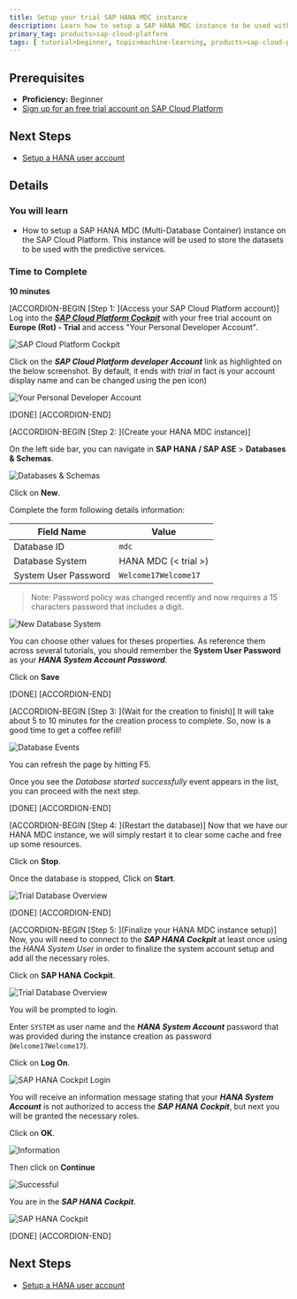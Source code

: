 ```yaml
---
title: Setup your trial SAP HANA MDC instance
description: Learn how to setup a SAP HANA MDC instance to be used with the SAP Cloud for predictive services
primary_tag: products>sap-cloud-platform
tags: [ tutorial>beginner, topic>machine-learning, products>sap-cloud-platform-predictive-service, products>sap-hana, products>sap-cloud-platform  ]
---
```


## Prerequisites
  - **Proficiency:** Beginner
  - [Sign up for an free trial account on SAP Cloud Platform](http://www.sap.com/developer/tutorials/hcp-create-trial-account.html)

## Next Steps
  - [Setup a HANA user account](http://www.sap.com/developer/tutorials/hcpps-hana-create-user.html)

## Details
### You will learn
  - How to setup a SAP HANA MDC (Multi-Database Container) instance on the SAP Cloud Platform. This instance will be used to store the datasets to be used with the predictive services.

### Time to Complete
  **10 minutes**

[ACCORDION-BEGIN [Step 1: ](Access your SAP Cloud Platform account)]
Log into the [***SAP Cloud Platform Cockpit***](http://account.hanatrial.ondemand.com/cockpit) with your free trial account on **Europe (Rot) - Trial** and access "Your Personal Developer Account".

![SAP Cloud Platform Cockpit](01.png)

Click on the ***SAP Cloud Platform developer Account*** link as highlighted on the below screenshot. By default, it ends with *trial* in fact is your account display name and can be changed using the pen icon)

![Your Personal Developer Account](02.png)

[DONE]
[ACCORDION-END]

[ACCORDION-BEGIN [Step 2: ](Create your HANA MDC instance)]

On the left side bar, you can navigate in **SAP HANA / SAP ASE** > **Databases & Schemas**.

![Databases & Schemas](03.png)

Click on **New**.

Complete the form following details information:

Field Name           | Value
-------------------- | --------------
Database ID          | `mdc`
Database System      | HANA MDC (< trial >)
System User Password | `Welcome17Welcome17`

>Note: Password policy was changed recently and now requires a 15 characters password that includes a digit.

![New Database System](04.png)

You can choose other values for theses properties. As reference them across several tutorials, you should remember the **System User Password** as your ***HANA System Account Password***.

Click on **Save**

[DONE]
[ACCORDION-END]

[ACCORDION-BEGIN [Step 3: ](Wait for the creation to finish)]
It will take about 5 to 10 minutes for the creation process to complete. So, now is a good time to get a coffee refill!

![Database Events](05.png)

You can refresh the page by hitting F5.

Once you see the *Database started successfully* event appears in the list, you can proceed with the next step.

[DONE]
[ACCORDION-END]

[ACCORDION-BEGIN [Step 4: ](Restart the database)]
Now that we have our HANA MDC instance, we will simply restart it to clear some cache and free up some resources.

Click on **Stop**.

Once the database is stopped, Click on **Start**.

![Trial Database Overview](06.png)

[DONE]
[ACCORDION-END]

[ACCORDION-BEGIN [Step 5: ](Finalize your HANA MDC instance setup)]
Now, you will need to connect to the ***SAP HANA Cockpit*** at least once using the *HANA System User* in order to finalize the system account setup and add all the necessary roles.

Click on **SAP HANA Cockpit**.

![Trial Database Overview](06.png)

You will be prompted to login.

Enter `SYSTEM` as user name and the ***HANA System Account*** password that was provided during the instance creation as password (`Welcome17Welcome17`).

Click on **Log On**.

![SAP HANA Cockpit Login](07.png)

You will receive an information message stating that your ***HANA System Account*** is not authorized to access the ***SAP HANA Cockpit***, but next you will be granted the necessary roles.

Click on **OK**.

![Information](08.png)

Then click on **Continue**

![Successful](09.png)

You are in the ***SAP HANA Cockpit***.

![SAP HANA Cockpit](10.png)

[DONE]
[ACCORDION-END]

## Next Steps
  - [Setup a HANA user account](http://www.sap.com/developer/tutorials/hcpps-hana-create-user.html)
